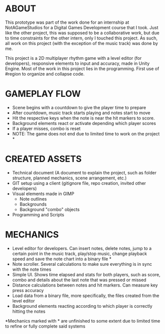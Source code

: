 # ABOUT

This prototype was part of the work done for an internship at NotAGameStudios for a Digital Games Development course that I took. Just like the other project, this was supposed to be a collaborative work, but due to time constraints for the other intern, only I touched this project. As such, all work on this project (with the exception of the music track) was done by me.

This project is a 2D multiplayer rhythm game with a level editor (for developers), responsive elements to input and accuracy, made in Unity Engine. Most of the work in this project lies in the programming. First use of #region to organize and collapse code.

# GAMEPLAY FLOW
- Scene begins with a countdown to give the player time to prepare
- After countdown, music track starts playing and notes start to move
- Hit the respective keys when the note is near the hit markers to score.
- Background elements react or activate depending which player scores
- If a player misses, combo is reset
- NOTE: The game does not end due to limited time to work on the project *

# CREATED ASSETS
- Technical document (A document to explain the project, such as folder structure, planned mechanics, scene arrangement, etc.)
- GIT setup using a client (gitignore file, repo creation, invited other developers)
- Visual elements made in GIMP
  - Note outlines
  - Backgrounds
  - Background "combo" objects
- Programming and Scripts
  
# MECHANICS
- Level editor for developers. Can insert notes, delete notes, jump to a certain point in the music track, play/stop music, change playback speed and save the note chart into a binary file *
- Note scroller. Several calculations to make sure everything is in sync with the note times
- Simple UI. Shows time elapsed and stats for both players, such as score, combo and details about the last note that was pressed or missed
- Distance calculations between notes and hit markers. Can measure key press accuracy
- Load data from a binary file, more specifically, the files created from the level editor
- Background elements reacting according to which player is correctly hitting the notes

*Mechanics marked with * are unfinished to some extent due to limited time to refine or fully complete said systems
